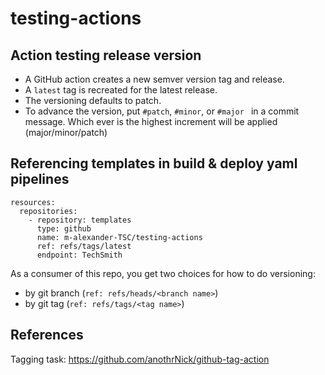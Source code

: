# testing-actions

## Action testing release version
- A GitHub action creates a new semver version tag and release.  
- A `latest` tag is recreated for the latest release.
- The versioning defaults to patch.  
- To advance the version, put `#patch`, `#minor`, or `#major ` in a commit message.  Which ever is the highest increment will be applied (major/minor/patch)
 
## Referencing templates in build & deploy yaml pipelines
```
resources:
  repositories:
    - repository: templates
      type: github
      name: m-alexander-TSC/testing-actions
      ref: refs/tags/latest
      endpoint: TechSmith
```
As a consumer of this repo, you get two choices for how to do versioning:
- by git branch (`ref: refs/heads/<branch name>`)
- by git tag (`ref: refs/tags/<tag name>`)

## References
Tagging task: https://github.com/anothrNick/github-tag-action
